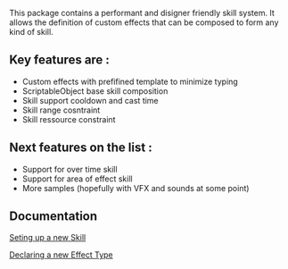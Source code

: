 This package contains a performant and disigner friendly skill system.
It allows the definition of custom effects that can be composed to form any kind of skill.

## Key features are :
 - Custom effects with prefifined template to minimize typing
 - ScriptableObject base skill composition
 - Skill support cooldown and cast time
 - Skill range cosntraint
 - Skill ressource constraint
  
## Next features on the list :

 - Support for over time skill
 - Support for area of effect skill
 - More samples (hopefully with VFX and sounds at some point)
 
## Documentation
[Seting up a new Skill](https://github.com/WAYNGROUP/MGM-Skill/blob/master/Documentation~/Seting%20up%20a%20new%20Skill.md)

[Declaring a new Effect Type](https://github.com/WAYNGROUP/MGM-Skill/blob/master/Documentation~/Declaring%20a%20new%20Effect%20Type.md)
